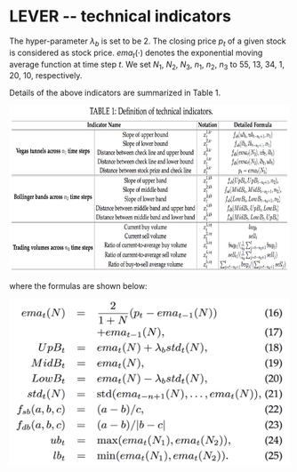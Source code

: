 # LEVER -- technical indicators

The hyper-parameter $\lambda_b$ is set to be $2$. 
The closing price $p_{t}$ of a given stock is considered as stock price. 
$ema_{t}(\cdot)$ denotes the exponential moving average function at time step $t$. 
We set $N_1$, $N_2$, $N_3$, $n_1$, $n_2$, $n_3$ to 55, 13, 34, 1, 20, 10, respectively.

Details of the above indicators are summarized in Table 1.


<p align="center">
  <img width="800" height="300" src=./technical_indicator_table.png>
</p>

where the formulas are shown below:

<p align="center">
  <img width="600" height="300" src=./equation.png>
</p>

